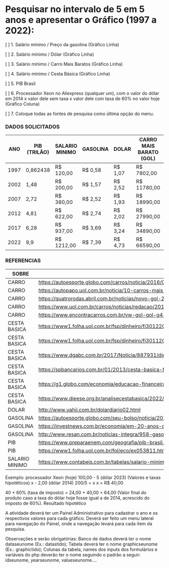 # Pesquisar no intervalo de 5 em 5 anos e apresentar o Gráfico (1997 a 2022):

[ ] 1. Salário mínimo / Preço da gasolina (Gráfico Linha)

[ ] 2. Salário mínimo / Dólar (Gráfico Linha)

[ ] 3. Salário mínimo / Carro Mais Baratos (Gráfico Linha)

[ ] 4. Salário mínimo / Cesta Básica (Gráfico Linha)

[ ] 5. PIB Brasil

[ ] 6. Processador Xeon no Aliexpress (qualquer um), com o valor do dólar em 2014 x valor dele sem taxa x valor dele com taxa de 60% no valor hoje (Gráfico Coluna)

[ ] 7. Coloque todas as fontes de pesquisa como última opção do menu.


### DADOS SOLICITADOS
| ANO | PIB (TRILÃO) 	| SALARIO MINIMO | GASOLINA | DOLAR 	| CARRO MAIS BARATO (GOL) | CESTA BÁSICA|
| --- | --- 	| -------------- | -------- | ----- 	| ----------------------- | ----------- |
| 1997| 0,862438| R$ 120,00  	 | R$ 0,58  | R$ 1,07 	| R$ 7802,00 		  | R$ 109,86 	|
| 2002| 1,48	| R$ 200,00  	 | R$ 1,57  | R$ 2,52 	| R$ 11780,00   	  | R$ 202,22 	|
| 2007| 2,72	| R$ 380,00   	 | R$ 2,52  | R$ 1,93 	| R$ 18990,00   	  | R$ 214,63 	| 
| 2012| 4,81	| R$ 622,00  	 | R$ 2,74  | R$ 2,02 	| R$ 27990,00   	  | R$ 304,90 	|
| 2017| 6,28	| R$ 937,00  	 | R$ 3,69  | R$ 3,24 	| R$ 34890,00   	  | R$ 424,36 	|
| 2022| 9,9	    | R$ 1212,00 	 | R$ 7,39  | R$ 4,73 	| R$ 66590,00   	  | R$ 791,29 	|

### REFERENCIAS
| SOBRE | LINK |
| ---   | ---  |
| CARRO|	https://autoesporte.globo.com/carros/noticia/2016/02/volkswagen-gol-2017-chega-com-retoques-e-preco-de-r-34890.ghtml |
| CARRO|	https://autopapo.uol.com.br/noticia/10-carros-mais-baratos-do-brasil-2022/ |
| CARRO|	https://quatrorodas.abril.com.br/noticias/novo-gol-2022-ja-esta-nas-lojas |
| CARRO|	https://www.uol.com.br/carros/noticias/redacao/2012/07/25/volkswagen-gol-power-16-cara-nova-na-alma-de-sempre.htm |
| CARRO|	https://www.encontracarros.com.br/vw-gol-gol-g4-2005-a-2008-confira-detalhes-e-precos-atuais/ |
| CESTA BASICA |	https://www1.folha.uol.com.br/fsp/dinheiro/fi3012200103.htm#:~:text=O%20custo%20m%C3%A9dio%20da%20cesta,86%20em%20dezembro%20de%201997. |
| CESTA BASICA |	https://www1.folha.uol.com.br/fsp/dinheiro/fi3011200211.htm#:~:text=A%20cesta%20subiu%200%2C19,o%20valor%20do%20sal%C3%A1rio%20m%C3%ADnimo. |
| CESTA BASICA |	https://www.dgabc.com.br/2017/Noticia/887931/dieese-cesta-basica-em-2007-sobe-mais-que-salario-minimo |
| CESTA BASICA |	https://spbancarios.com.br/01/2013/cesta-basica-ficou-mais-cara-em-2012 |
| CESTA BASICA |	https://g1.globo.com/economia/educacao-financeira/noticia/ |cesta-basica-fica-mais-barata-em-21-capitais-em-2017-diz-dieese.ghtml |
| CESTA BASICA |	https://www.dieese.org.br/analisecestabasica/2022/202212cestabasica.pdf |
| DOLAR	| http://www.yahii.com.br/dolardiario02.html |
| GASOLINA | 	https://autoesporte.globo.com/seu-bolso/noticia/2022/12/ |2022-o-ano-em-que-o-preco-da-gasolina-e-do-diesel-enlouqueceu-quem-tem-carro-ou-caminhao.ghtml |
| GASOLINA | 	https://investnews.com.br/economia/em-20-anos-quantidade-de-gasolina-que-salario-minimo-pode-comprar-aumenta-57/ |
| GASOLINA | 	http://www.resan.com.br/noticias-integra/958-gasolina-dispara-302-desde-1996#:~:text=No%20ano%20de%201996%2C%20o,%2C%20de%2093%2C44%25. |
| PIB |	https://www.preparaenem.com/geografia/pib-brasil.htm |
| PIB |	https://www1.folha.uol.com.br/fol/eco/ex053811.htm |
| SALARIO MINIMO |	https://www.contabeis.com.br/tabelas/salario-minimo/ |



Exemplo: processador Xeon (hoje) 100,00 - 5 (dólar 2023) (Valores e taxas hipotéticos) 
x - 2,00 (dólar 2014)
200/5 = x
x = R$ 40,00

40 + 60% (taxa de imposto) = 24,00 + 40,00 = 64,00 (Valor final do produto caso a taxa do dólar hoje fosse igual a de 2014, acrescido do imposto de 60%). Resultado hipotético

A atividade deverá ter um Painel Administrativo para cadastrar o ano e os respectivos valores para cada gráfico. Deverá ser feito um menu lateral para navegação do Painel, onde a navegação levará para cada item da pesquisa.

Observações e serão obrigatórias:
Banco de dados deverá ter o nome dataseunome (Ex.: datastido);
Tabela deverá ter o nome graphicseunome (Ex.: graphictido);
Colunas da tabela, names dos inputs dos formulários e variáveis do php deverão ter o nome seguindo o padrão a seguir: idseunome, yearseunome, valueseunome....


